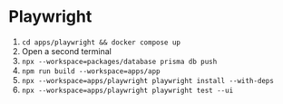 # Playwright

1. `cd apps/playwright && docker compose up`
2. Open a second terminal
3. `npx --workspace=packages/database prisma db push`
4. `npm run build --workspace=apps/app`
5. `npx --workspace=apps/playwright playwright install --with-deps`
6. `npx --workspace=apps/playwright playwright test --ui`

